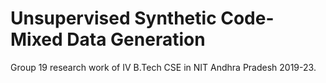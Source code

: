 # Unsupervised Synthetic Code-Mixed Data Generation

Group 19 research work of IV B.Tech CSE in NIT Andhra Pradesh 2019-23. 
 
